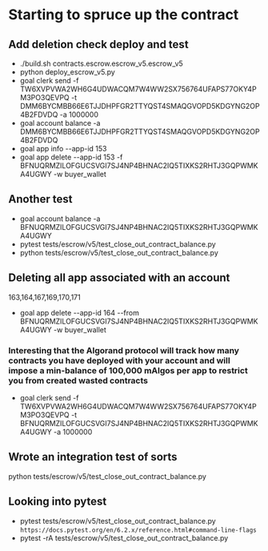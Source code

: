 # Starting to spruce up the contract

## Add deletion check deploy and test

- ./build.sh contracts.escrow.escrow_v5.escrow_v5 <!-- build -->
- python deploy_escrow_v5.py <!-- deploy -->
- goal clerk send -f TW6XVPVWA2WH6G4UDWACQM7W4WW2SX756764UFAPS77OKY4PM3PO3QEVPQ -t DMM6BYCMBB66E6TJJDHPFGR2TTYQST4SMAQGVOPD5KDGYNG2OP4B2FDVDQ -a 1000000 <!-- fund -->
- goal account balance -a DMM6BYCMBB66E6TJJDHPFGR2TTYQST4SMAQGVOPD5KDGYNG2OP4B2FDVDQ <!-- test account balance -->
- goal app info --app-id 153 <!-- look up contract info -->
- goal app delete --app-id 153 -f BFNUQRMZILOFGUCSVGI7SJ4NP4BHNAC2IQ5TIXKS2RHTJ3GQPWMKA4UGWY -w buyer_wallet <!-- deletion should fail -->

## Another test

- goal account balance -a BFNUQRMZILOFGUCSVGI7SJ4NP4BHNAC2IQ5TIXKS2RHTJ3GQPWMKA4UGWY <!-- create the contract with an account --> <!-- BFNUQRMZILOFGUCSVGI7SJ4NP4BHNAC2IQ5TIXKS2RHTJ3GQPWMKA4UGWY is the buyer_account -->
- pytest tests/escrow/v5/test_close_out_contract_balance.py
- python tests/escrow/v5/test_close_out_contract_balance.py

## Deleting all app associated with an account

163,164,167,169,170,171

- goal app delete --app-id 164 --from BFNUQRMZILOFGUCSVGI7SJ4NP4BHNAC2IQ5TIXKS2RHTJ3GQPWMKA4UGWY -w buyer_wallet

### Interesting that the Algorand protocol will track how many contracts you have deployed with your account and will impose a min-balance of 100,000 mAlgos per app to restrict you from created wasted contracts

- goal clerk send -f TW6XVPVWA2WH6G4UDWACQM7W4WW2SX756764UFAPS77OKY4PM3PO3QEVPQ -t BFNUQRMZILOFGUCSVGI7SJ4NP4BHNAC2IQ5TIXKS2RHTJ3GQPWMKA4UGWY -a 1000000

## Wrote an integration test of sorts

python tests/escrow/v5/test_close_out_contract_balance.py

## Looking into pytest

- pytest tests/escrow/v5/test_close_out_contract_balance.py
`https://docs.pytest.org/en/6.2.x/reference.html#command-line-flags`
- pytest -rA tests/escrow/v5/test_close_out_contract_balance.py
